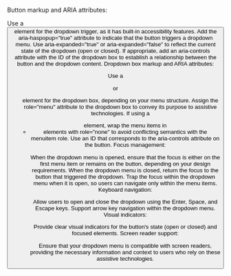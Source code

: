 Button markup and ARIA attributes:

Use a <button> element for the dropdown trigger, as it has built-in accessibility features.
Add the aria-haspopup="true" attribute to indicate that the button triggers a dropdown menu.
Use aria-expanded="true" or aria-expanded="false" to reflect the current state of the dropdown (open or closed).
If appropriate, add an aria-controls attribute with the ID of the dropdown box to establish a relationship between the button and the dropdown content.
Dropdown box markup and ARIA attributes:

Use a <div> or <ul> element for the dropdown box, depending on your menu structure.
Assign the role="menu" attribute to the dropdown box to convey its purpose to assistive technologies.
If using a <ul> element, wrap the menu items in <li> elements with role="none" to avoid conflicting semantics with the menuitem role.
Use an ID that corresponds to the aria-controls attribute on the button.
Focus management:

When the dropdown menu is opened, ensure that the focus is either on the first menu item or remains on the button, depending on your design requirements.
When the dropdown menu is closed, return the focus to the button that triggered the dropdown.
Trap the focus within the dropdown menu when it is open, so users can navigate only within the menu items.
Keyboard navigation:

Allow users to open and close the dropdown using the Enter, Space, and Escape keys.
Support arrow key navigation within the dropdown menu.
Visual indicators:

Provide clear visual indicators for the button's state (open or closed) and focused elements.
Screen reader support:

Ensure that your dropdown menu is compatible with screen readers, providing the necessary information and context to users who rely on these assistive technologies.